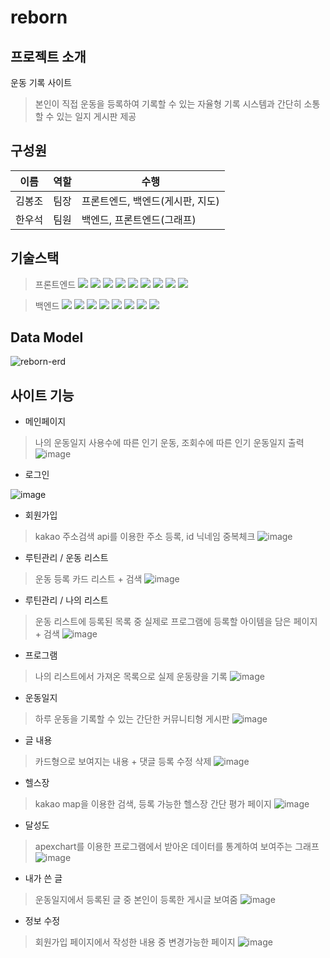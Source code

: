 # reborn

## 프로젝트 소개
운동 기록 사이트
> 본인이 직접 운동을 등록하여 기록할 수 있는 자율형 기록 시스템과 간단히 소통할 수 있는 일지 게시판 제공

## 구성원
이름 | 역할 | 수행
--- | --- | --- |
김봉조 | 팀장 | 프론트엔드, 백엔드(게시판, 지도)
한우석 | 팀원 | 백엔드, 프론트엔드(그래프)

## 기술스택
>프론트엔드
<img src="https://img.shields.io/badge/vue-black?style=flat-square&logo=Vue.js&logoColor=#4FC08D"/> <img src="https://img.shields.io/badge/html5-black?style=flat-square&logo=HTML5&logoColor=#E34F26"/> <img src="https://img.shields.io/badge/CSS3-black?style=flat-square&logo=CSS3&logoColor=#1572B6"/> <img src="https://img.shields.io/badge/JavaScript-black?style=flat-square&logo=JavaScript&logoColor=#F7DF1E"/> <img src="https://img.shields.io/badge/Bootstrap-black?style=flat-square&logo=Bootstrap&logoColor=#7952B3"/> <img src="https://img.shields.io/badge/Node.js-black?style=flat-square&logo=Node.js&logoColor=#339933"/> <img src="https://img.shields.io/badge/npm-black?style=flat-square&logo=npm&logoColor=#CB3837"/> <img src="https://img.shields.io/badge/Axios-black?style=flat-square&logo=Axios&logoColor=#5A29E4"/> <img src="https://img.shields.io/badge/Kakao-black?style=flat-square&logo=Kakao&logoColor=#FFCD00"/> 

>백엔드
<img src="https://img.shields.io/badge/IntelliJ IDEA-black?style=flat-square&logo=IntelliJ IDEA&logoColor=#000000"/> <img src="https://img.shields.io/badge/Spring Boot-black?style=flat-square&logo=Spring Boot&logoColor=#6DB33F"/> <img src="https://img.shields.io/badge/MySQL-black?style=flat-square&logo=MySQL&logoColor=#4479A1"/> <img src="https://img.shields.io/badge/Postman-black?style=flat-square&logo=Postman&logoColor=#FF6C37"/> <img src="https://img.shields.io/badge/Docker-black?style=flat-square&logo=Docker&logoColor=#2496ED"/> <img src="https://img.shields.io/badge/Redis-black?style=flat-square&logo=Redis&logoColor=#DC382D"/> <img src="https://img.shields.io/badge/Amazon AWS-black?style=flat-square&logo=Amazon AWS&logoColor=#569A31"/> <img src="https://img.shields.io/badge/Spring Security-black?style=flat-square&logo=Spring Security&logoColor=#6DB33F"/> 

## Data Model
![reborn-erd](https://user-images.githubusercontent.com/103818731/194981906-0fe1718d-21f2-42eb-8c9d-ab23632d68cd.png)

## 사이트 기능
* 메인페이지
> 나의 운동일지 사용수에 따른 인기 운동, 조회수에 따른 인기 운동일지 출력
![image](https://user-images.githubusercontent.com/103818731/194981652-28754370-e848-4f4e-a293-8416cfc8f778.png)

* 로그인
>
![image](https://user-images.githubusercontent.com/103818731/194983813-3d8a772d-e6c4-4ec8-a699-d99606b15f5b.png)

* 회원가입
> kakao 주소검색 api를 이용한 주소 등록, id 닉네임 중복체크
![image](https://user-images.githubusercontent.com/103818731/194983838-277a853e-e289-45c7-bc41-ffa1feb0a9c3.png)

* 루틴관리 / 운동 리스트
> 운동 등록 카드 리스트 + 검색
![image](https://user-images.githubusercontent.com/103818731/194982316-45a5054d-0476-4d86-a4ba-e140aefd805b.png)

* 루틴관리 / 나의 리스트
> 운동 리스트에 등록된 목록 중 실제로 프로그램에 등록할 아이템을 담은 페이지 + 검색
![image](https://user-images.githubusercontent.com/103818731/194982396-400d3794-67b9-4acb-abbd-424d814ba797.png)

* 프로그램
> 나의 리스트에서 가져온 목록으로 실제 운동량을 기록
![image](https://user-images.githubusercontent.com/103818731/194982770-a5bfae13-1f76-4235-972f-f72eff38e19a.png)

* 운동일지
> 하루 운동을 기록할 수 있는 간단한 커뮤니티형 게시판
![image](https://user-images.githubusercontent.com/103818731/194982919-8b30d300-ec12-4cd7-afd5-4830c5609765.png)

* 글 내용
> 카드형으로 보여지는 내용 + 댓글 등록 수정 삭제
![image](https://user-images.githubusercontent.com/103818731/194983202-475fc2f6-41f2-43f3-92b2-7695ae48d479.png)

* 헬스장
> kakao map을 이용한 검색, 등록 가능한 헬스장 간단 평가 페이지
![image](https://user-images.githubusercontent.com/103818731/194983396-be875bf3-e6b1-4110-b1e1-b87043cdeb86.png)

* 달성도
> apexchart를 이용한 프로그램에서 받아온 데이터를 통계하여 보여주는 그래프
![image](https://user-images.githubusercontent.com/103818731/194983502-61ac3a77-9461-4fa2-aa0c-27387c1a4557.png)

* 내가 쓴 글
> 운동일지에서 등록된 글 중 본인이 등록한 게시글 보여줌
![image](https://user-images.githubusercontent.com/103818731/194983599-cf1361e8-f306-4f99-ba68-0f1548b25da1.png)

* 정보 수정
> 회원가입 페이지에서 작성한 내용 중 변경가능한 페이지
![image](https://user-images.githubusercontent.com/103818731/194983713-9202f82f-56a4-40e0-b75d-74def6b05cf1.png)
